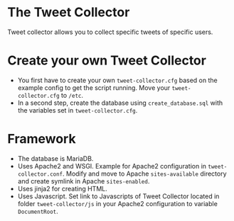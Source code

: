 # The Tweet Collector
Tweet collector allows you to collect specific tweets of specific users.

# Create your own Tweet Collector
- You first have to create your own `tweet-collector.cfg` based on the example config to get the script running. Move your `tweet-collector.cfg` to `/etc`.
- In a second step, create the database using `create_database.sql` with the variables set in `tweet-collector.cfg`.

# Framework
- The database is MariaDB.
- Uses Apache2 and WSGI. Example for Apache2 configuration in `tweet-collector.conf`. Modify and move to Apache `sites-available` directory and create symlink in Apache `sites-enabled`.
- Uses jinja2 for creating HTML.
- Uses Javascript. Set link to Javascripts of Tweet Collector located in folder `tweet-collector/js` in your Apache2 configuration to variable `DocumentRoot`. 


